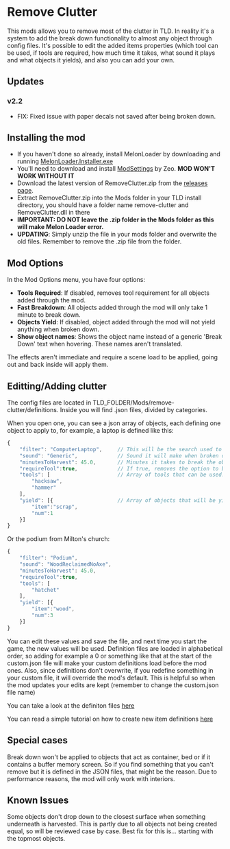 # Remove Clutter
This mods allows you to remove most of the clutter in TLD. In reality it's a system to add the break down functionality to almost any object through config files. It's possible to edit the added items properties (which tool can be used, if tools are required, how much time it takes, what sound it plays and what objects it yields), and also you can add your own.

## Updates
### v2.2
* FIX: Fixed issue with paper decals not saved after being broken down.

## Installing the mod
* If you haven't done so already, install MelonLoader by downloading and running [MelonLoader.Installer.exe](https://github.com/HerpDerpinstine/MelonLoader/releases/latest/download/MelonLoader.Installer.exe)
* You'll need to download and install [ModSettings](https://github.com/zeobviouslyfakeacc/ModSettings/releases/download/v1.7/ModSettings.dll) by Zeo. **MOD WON'T WORK WITHOUT IT**
* Download the latest version of RemoveClutter.zip from the [releases page](https://github.com/Xpazeman/tld-remove-clutter/releases/latest).
* Extract RemoveClutter.zip into the Mods folder in your TLD install directory, you should have a folder name remove-clutter and RemoveClutter.dll in there
* **IMPORTANT: DO NOT leave the .zip folder in the Mods folder as this will make Melon Loader error.**
* **UPDATING**: Simply unzip the file in your mods folder and overwrite the old files. Remember to remove the .zip file from the folder.

## Mod Options
In the Mod Options menu, you have four options:
* **Tools Required**: If disabled, removes tool requirement for all objects added through the mod.
* **Fast Breakdown**: All objects added through the mod will only take 1 minute to break down.
* **Objects Yield**: If disabled, object added through the mod will not yield anything when broken down.
* **Show object names**: Shows the object name instead of a generic 'Break Down' text when hovering. These names aren't translated.

The effects aren't immediate and require a scene load to be applied, going out and back inside will apply them.

## Editting/Adding clutter
The config files are located in TLD_FOLDER/Mods/remove-clutter/definitions.
Inside you will find .json files, divided by categories.

When you open one, you can see a json array of objects, each defining one object to apply to, for example, a laptop is defined like this:

```javascript
{
	"filter": "ComputerLaptop",		// This will be the search used to find the object in the scene.
	"sound": "Generic",				// Sound it will make when broken down. 
	"minutesToHarvest": 45.0,		// Minutes it takes to break the object down.
	"requireTool":true,				// If true, removes the option to break down by hand.
	"tools": [						// Array of tools that can be used. 
		"hacksaw",
		"hammer"
	],
	"yield": [{						// Array of objects that will be yield. 
		"item":"scrap",
		"num":1
	}]
}
```

Or the podium from Milton's church:
```javascript
{
	"filter": "Podium",
	"sound": "WoodReclaimedNoAxe",
	"minutesToHarvest": 45.0,
	"requireTool":true,
	"tools": [
		"hatchet"
	],
	"yield": [{
		"item":"wood",
		"num":3
	}]
}
```

You can edit these values and save the file, and next time you start the game, the new values will be used.
Definition files are loaded in alphabetical order, so adding for example a 0 or something like that at the start of the custom.json file will make your custom definitions load before the mod ones. Also, since definitions don't overwrite, if you redefine something in your custom file, it will override the mod's default. This is helpful so when the mod updates your edits are kept (remember to change the custom.json file name)

You can take a look at the definiton files [here](./src/remove-clutter/definitions)

You can read a simple tutorial on how to create new item definitions [here](./Tutorial.md)

## Special cases
Break down won't be applied to objects that act as container, bed or if it contains a buffer memory screen. So if you find something that you can't remove but it is defined in the JSON files, that might be the reason.
Due to performance reasons, the mod will only work with interiors.

## Known Issues
Some objects don't drop down to the closest surface when something underneath is harvested. This is partly due to all objects not being created equal, so will be reviewed case by case. Best fix for this is... starting with the topmost objects.